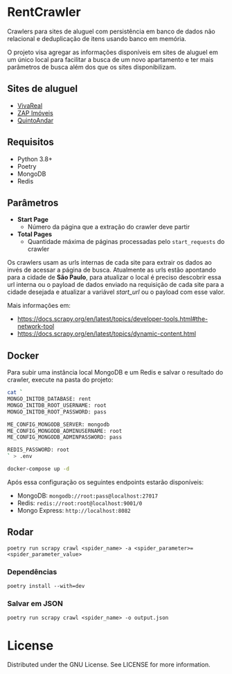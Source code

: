 # RentCrawler

Crawlers para sites de aluguel com persistência em banco de dados não relacional e deduplicação de itens usando banco em memória. 

O projeto visa agregar as informações disponíveis em sites de aluguel em um único local para facilitar a busca de um novo apartamento e ter mais parâmetros de busca além dos que os sites disponibilizam.

## Sites de aluguel

- [VivaReal](https://vivareal.com.br/)
- [ZAP Imóveis](https://www.zapimoveis.com.br/)
- [QuintoAndar](https://www.quintoandar.com.br/)

## Requisitos

- Python 3.8+
- Poetry
- MongoDB
- Redis

## Parâmetros

- **Start Page**
  - Número da página que a extração do crawler deve partir
- **Total Pages**
  - Quantidade máxima de páginas processadas pelo `start_requests` do crawler 

Os crawlers usam as urls internas de cada site para extrair os dados ao invés de acessar a página de busca. Atualmente as urls estão apontando para a cidade de **São Paulo**, para atualizar o local é preciso descobrir essa url interna ou o payload de dados enviado na requisição de cada site para a cidade desejada e atualizar a variável _start_url_ ou o payload com esse valor. 

Mais informações em:
- https://docs.scrapy.org/en/latest/topics/developer-tools.html#the-network-tool
- https://docs.scrapy.org/en/latest/topics/dynamic-content.html

## Docker

Para subir uma instância local MongoDB e um Redis e salvar o resultado do crawler, execute na pasta do projeto:

```sh
cat `
MONGO_INITDB_DATABASE: rent
MONGO_INITDB_ROOT_USERNAME: root
MONGO_INITDB_ROOT_PASSWORD: pass

ME_CONFIG_MONGODB_SERVER: mongodb
ME_CONFIG_MONGODB_ADMINUSERNAME: root
ME_CONFIG_MONGODB_ADMINPASSWORD: pass

REDIS_PASSWORD: root
` > .env

docker-compose up -d
```

Após essa configuração os seguintes endpoints estarão disponíveis:

- MongoDB: `mongodb://root:pass@localhost:27017`
- Redis:  `redis://root:root@localhost:9001/0`
- Mongo Express: `http://localhost:8082`

## Rodar

```
poetry run scrapy crawl <spider_name> -a <spider_parameter>=<spider_parameter_value>
```

### Dependências

```
poetry install --with=dev
```

### Salvar em JSON

```
poetry run scrapy crawl <spider_name> -o output.json
```

# License

Distributed under the GNU License. See LICENSE for more information.

